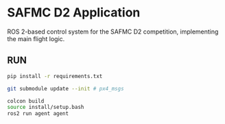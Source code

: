# SAFMC D2 Application

ROS 2-based control system for the SAFMC D2 competition, implementing the main flight logic.

## RUN

```bash
pip install -r requirements.txt

git submodule update --init # px4_msgs

colcon build
source install/setup.bash
ros2 run agent agent
```
